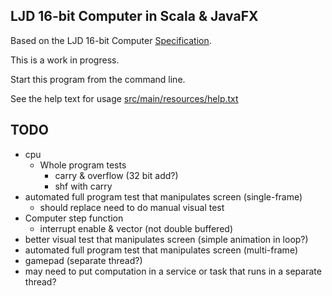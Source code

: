 LJD 16-bit Computer in Scala & JavaFX
-------------------------------------

Based on the LJD 16-bit Computer
[Specification](https://github.com/lj-ditrapani/16-bit-computer-specification).

This is a work in progress.

Start this program from the command line.

See the help text for usage [src/main/resources/help.txt](src/main/resources/help.txt)


TODO
----

- cpu
    - Whole program tests
      - carry & overflow (32 bit add?)
      - shf with carry
- automated full program test that manipulates screen (single-frame)
    - should replace need to do manual visual test
- Computer step function
    - interrupt enable & vector (not double buffered)
- better visual test that manipulates screen (simple animation in loop?)
- automated full program test that manipulates screen (multi-frame)
- gamepad (separate thread?)
- may need to put computation in a service or task
  that runs in a separate thread?
